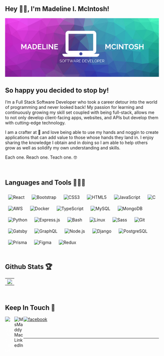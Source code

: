 ## Hey 👋🏽, I'm Madeline I. McIntosh!  
  
<img src="https://raw.githubusercontent.com/MsMaddyMac/MsMaddyMac/main/BANNER.png" alt="banner that says Madeline McIntosh - software developer">


## So happy you decided to stop by!  
I’m a Full Stack Software Developer who took a career detour into the world of programming and never looked back! My passion for learning and continuously growing my skill set coupled with being full-stack, allows me to not only develop client-facing apps, websites, and APIs but develop them with cutting-edge technology.

I am a crafter at 💜  and love being able to use my hands and noggin to create applications that can add value to those whose hands they land in. I enjoy sharing the knowledge I obtain and in doing so I am able to help others grow as well as solidify my own understanding and skills. 

Each one. Reach one. Teach one. 🤓  
  

<br/>  


## Languages and Tools &#128105;&#127997;&#8205;&#128187; 	 
<div align="left">  
<img style="margin: 10px" src="https://profilinator.rishav.dev/skills-assets/react-original-wordmark.svg" alt="React" height="35" />  
<img style="margin: 10px" src="https://profilinator.rishav.dev/skills-assets/bootstrap-plain.svg" alt="Bootstrap" height="35" />  
<img style="margin: 10px" src="https://profilinator.rishav.dev/skills-assets/css3-original-wordmark.svg" alt="CSS3" height="35" />  
<img style="margin: 10px" src="https://profilinator.rishav.dev/skills-assets/html5-original-wordmark.svg" alt="HTML5" height="35" />  
<img style="margin: 10px" src="https://profilinator.rishav.dev/skills-assets/javascript-original.svg" alt="JavaScript" height="35" />  
<img style="margin: 10px" src="https://profilinator.rishav.dev/skills-assets/c-original.svg" alt="C" height="35" />  
<img style="margin: 10px" src="https://profilinator.rishav.dev/skills-assets/amazonwebservices-original-wordmark.svg" alt="AWS" height="35" />  
<img style="margin: 10px" src="https://profilinator.rishav.dev/skills-assets/docker-original-wordmark.svg" alt="Docker" height="35" />  
<img style="margin: 10px" src="https://profilinator.rishav.dev/skills-assets/typescript-original.svg" alt="TypeScript" height="35" />  
<img style="margin: 10px" src="https://profilinator.rishav.dev/skills-assets/mysql-original-wordmark.svg" alt="MySQL" height="35" />  
<img style="margin: 10px" src="https://profilinator.rishav.dev/skills-assets/mongodb-original-wordmark.svg" alt="MongoDB" height="35" />  
<img style="margin: 10px" src="https://profilinator.rishav.dev/skills-assets/python-original.svg" alt="Python" height="35" />  
<img style="margin: 10px" src="https://profilinator.rishav.dev/skills-assets/express-original-wordmark.svg" alt="Express.js" height="35" />  
<img style="margin: 10px" src="https://profilinator.rishav.dev/skills-assets/gnu_bash-icon.svg" alt="Bash" height="35" />  
<img style="margin: 10px" src="https://profilinator.rishav.dev/skills-assets/linux-original.svg" alt="Linux" height="35" />  
<img style="margin: 10px" src="https://profilinator.rishav.dev/skills-assets/sass-original.svg" alt="Sass" height="35" />  
<img style="margin: 10px" src="https://profilinator.rishav.dev/skills-assets/git-scm-icon.svg" alt="Git" height="35" />  
<img style="margin: 10px" src="https://profilinator.rishav.dev/skills-assets/gatsby.png" alt="Gatsby" height="35" />  
<img style="margin: 10px" src="https://profilinator.rishav.dev/skills-assets/graphql.png" alt="GraphQL" height="35" />  
<img style="margin: 10px" src="https://profilinator.rishav.dev/skills-assets/nodejs-original-wordmark.svg" alt="Node.js" height="35" />  
<img style="margin: 10px" src="https://profilinator.rishav.dev/skills-assets/django-original.svg" alt="Django" height="35" />  
<img style="margin: 10px" src="https://profilinator.rishav.dev/skills-assets/postgresql-original-wordmark.svg" alt="PostgreSQL" height="35" />  
<img style="margin: 10px" src="https://profilinator.rishav.dev/skills-assets/prisma.png" alt="Prisma" height="35" />  
<img style="margin: 10px" src="https://profilinator.rishav.dev/skills-assets/figma-icon.svg" alt="Figma" height="35" />  
<img style="margin: 10px" src="https://profilinator.rishav.dev/skills-assets/redux-original.svg" alt="Redux" height="35" />  
</div>  

<br/>  


## Github Stats &#127942;   
<table><tr><td valign="top" width="100%">

<img src="https://github-readme-stats.vercel.app/api?username=MsMaddyMac&show_icons=true&count_private=true&hide_border=true&theme=radical" align="left" />





</td></tr></table>  

<br/> 

## Keep In Touch 👀

<a href="https://twitter.com/MsMaddy_Mac" target="_blank">
<img align="left" style="color: white;" src="https://cdn.jsdelivr.net/npm/simple-icons@v3/icons/twitter.svg" alt="MsMaddy_Mac Twitter" width="30px" />
</a>
<a href="https://linkedin.com/in/https://www.linkedin.com/in/msmaddymac/" target="_blank">
<img align="left" src="https://static.licdn.com/sc/h/al2o9zrvru7aqj8e1x2rzsrca" width="30" alt="MsMaddyMac LinkedIn" />
</a>
<a href="https://www.facebook.com/https://www.facebook.com/madeline.lopez.796" target="_blank">
<img src=https://img.shields.io/badge/facebook-%232E87FB.svg?&style=for-the-badge&logo=facebook&logoColor=white alt=facebook style="margin-bottom: 5px;" />
</a>  
  

 

<br/>  

  

<br/>  


<br />

----

